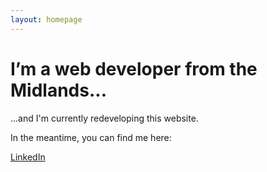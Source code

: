 ```yaml
---
layout: homepage
---
```


# I’m a web developer from the Midlands...

...and I'm currently redeveloping this website.

In the meantime, you can find me here:

[LinkedIn](http://uk.linkedin.com/in/therobwood/)